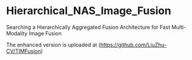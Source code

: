 # Hierarchical_NAS_Image_Fusion
 Searching a Hierarchically Aggregated Fusion Architecture for Fast 	Multi-Modality Image Fusion

The enhanced version is uploaded at (https://github.com/LiuZhu-CV/TIMFusion)
